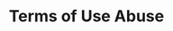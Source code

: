 ---
title: Terms of Use Abuse
parent: /tactics/18-policy-abuse
ref-id: TEQ-059
short-desc: The adversary violates the terms of use/service agreements that they are party to.
layout: technique
---